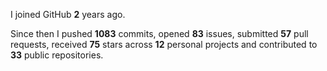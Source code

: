 I joined GitHub **2** years ago.

Since then I pushed **1083** commits, opened **83** issues, submitted **57** pull requests, received **75** stars across **12** personal projects and contributed to **33** public repositories.
